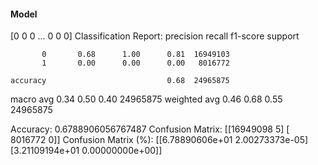 #### Model
[0 0 0 ... 0 0 0]
Classification Report:
              precision    recall  f1-score   support

           0       0.68      1.00      0.81  16949103
           1       0.00      0.00      0.00   8016772

    accuracy                           0.68  24965875
   macro avg       0.34      0.50      0.40  24965875
weighted avg       0.46      0.68      0.55  24965875

Accuracy: 0.6788906056767487
Confusion Matrix:
[[16949098        5]
 [ 8016772        0]]
Confusion Matrix (%):
[[6.78890606e+01 2.00273373e-05]
 [3.21109194e+01 0.00000000e+00]]
